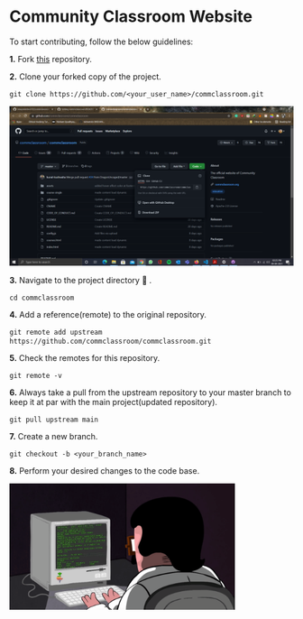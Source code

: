 # Community Classroom Website

To start contributing, follow the below guidelines:

**1.** Fork [this](https://github.com/commclassroom/commclassroom) repository.

**2.** Clone your forked copy of the project.

```
git clone https://github.com/<your_user_name>/commclassroom.git

```

<img src="Img/s1.png"  width="800">

**3.** Navigate to the project directory :file_folder: .

```
cd commclassroom
```

**4.** Add a reference(remote) to the original repository.
```
git remote add upstream https://github.com/commclassroom/commclassroom.git
```

**5.** Check the remotes for this repository.

```
git remote -v
```

**6.** Always take a pull from the upstream repository to your master branch to keep it at par with the main project(updated repository).

```
git pull upstream main
```

**7.** Create a new branch.

```
git checkout -b <your_branch_name>
```

**8.** Perform your desired changes to the code base.

<img src="Img/programming.gif"  width="400">



